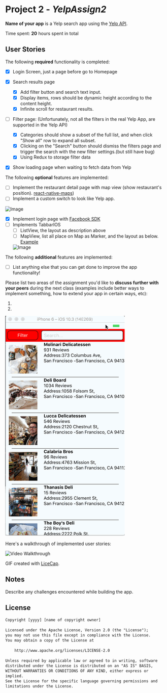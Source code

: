 # Project 2 - *YelpAssign2*

**Name of your app** is a Yelp search app using the [Yelp API](https://www.yelp.com/developers/documentation/v3/business_search).

Time spent: **20** hours spent in total

## User Stories

The following **required** functionality is completed:
- [x] Login Screen, just a page before go to Homepage
- [x] Search results page
   - [x] Add filter button and search text input.
   - [x] Display items, rows should be dynamic height according to the content height.
   - [x] Infinite scroll for restaurant results.
- [ ] Filter page: (Unfortunately, not all the filters in the real Yelp App, are supported in the Yelp API)
   - [x] Categories should show a subset of the full list, and when click "Show all" row to expand all subset.
   - [x] Clicking on the "Search" button should dismiss the filters page and trigger the search with the new filter settings.(but still have bug)
   - [x] Using Redux to storage filter data
 - [x] Show loading page when waiting to fetch data from Yelp


The following **optional** features are implemented:

- [ ] Implement the restaurant detail page with map view (show restaurant's position). [react-native-maps](https://github.com/airbnb/react-native-maps))
- [ ] Implement a custom switch to look like Yelp app.

![Image](https://media.giphy.com/media/xUPGcFu0WDyYrdCdDq/giphy.gif)

- [x] Implement login page with [Facebook SDK](https://github.com/facebook/react-native-fbsdk)
- [ ] Implements TabbarIOS
  - [ ] ListView, the layout as description above
  - [ ] MapView, list all place on Map as Marker, and the layout as below. [Example](https://github.com/airbnb/react-native-maps#using-the-mapview-with-the-animated-api)
  
  ![Image](http://i.giphy.com/3o6UBdGQdM1GmVoIdq.gif)

The following **additional** features are implemented:

- [ ] List anything else that you can get done to improve the app functionality!

Please list two areas of the assignment you'd like to **discuss further with your peers** during the next class (examples include better ways to implement something, how to extend your app in certain ways, etc):

1.
2.

![walkthrough](YelpAssign2.gif)

Here's a walkthrough of implemented user stories:

<img src='http://i.imgur.com/link/to/your/gif/file.gif' title='Video Walkthrough' width='' alt='Video Walkthrough' />

GIF created with [LiceCap](http://www.cockos.com/licecap/).

## Notes

Describe any challenges encountered while building the app.

## License

    Copyright [yyyy] [name of copyright owner]

    Licensed under the Apache License, Version 2.0 (the "License");
    you may not use this file except in compliance with the License.
    You may obtain a copy of the License at

        http://www.apache.org/licenses/LICENSE-2.0

    Unless required by applicable law or agreed to in writing, software
    distributed under the License is distributed on an "AS IS" BASIS,
    WITHOUT WARRANTIES OR CONDITIONS OF ANY KIND, either express or implied.
    See the License for the specific language governing permissions and
    limitations under the License.

